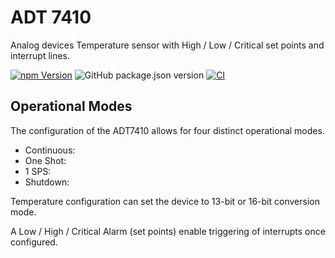# ADT 7410

Analog devices Temperature sensor with High / Low / Critical set points and interrupt lines.

[![npm Version](http://img.shields.io/npm/v/@johntalton/adt7410.svg)](https://www.npmjs.com/package/@johntalton/adt7410)
![GitHub package.json version](https://img.shields.io/github/package-json/v/johntalton/adt7410)
[![CI](https://github.com/johntalton/adt7410/actions/workflows/CI.yml/badge.svg)](https://github.com/johntalton/adt7410/actions/workflows/CI.yml)

## Operational Modes

The configuration of the ADT7410 allows for four distinct operational modes.

- Continuous:
- One Shot:
- 1 SPS:
- Shutdown:

Temperature configuration can set the device to 13-bit or 16-bit conversion mode.

A Low / High / Critical Alarm (set points) enable triggering of interrupts once configured.
